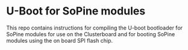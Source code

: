 # U-Boot for SoPine modules

This repo contains instructions for compiling the U-boot bootloader for SoPine modules for use on the Clusterboard and for booting SoPine modules using the on board SPI flash chip.
